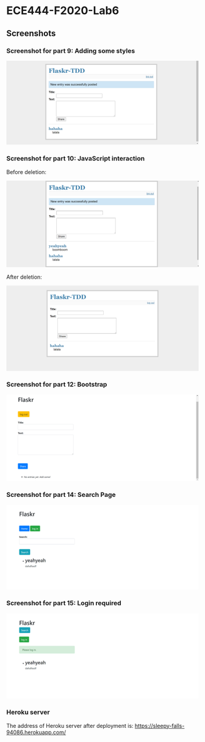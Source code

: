 # ECE444-F2020-Lab6

## Screenshots
### Screenshot for part 9: Adding some styles
<p align="center">
  <img src="./screenshots/template_tests_screenshots.png" />
</p>

### Screenshot for part 10: JavaScript interaction

Before deletion:
<p align="center">
  <img src="./screenshots/javascript_interaction.png" />
</p>

After deletion:
<p align="center">
  <img src="./screenshots/javascript_interaction_deletion.png" />
</p>

### Screenshot for part 12: Bootstrap
<p align="center">
  <img src="./screenshots/booststrap.png" />
</p>

### Screenshot for part 14: Search Page
<p align="center">
  <img src="./screenshots/search_result.png" />
</p>

### Screenshot for part 15: Login required
<p align="center">
  <img src="./screenshots/required_login.png" />
</p>

### Heroku server
The address of Heroku server after deployment is: https://sleepy-falls-94086.herokuapp.com/